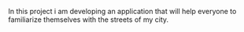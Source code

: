 In this project i am developing an application that will help everyone to familiarize themselves with the streets of my city.

